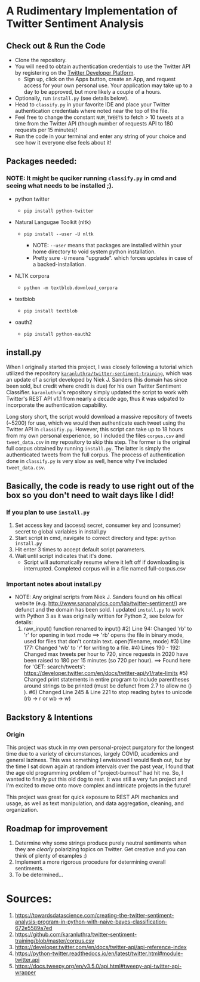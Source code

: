 # A Rudimentary Implementation of Twitter Sentiment Analysis

## Check out & Run the Code
- Clone the repository.
- You will need to obtain authentication credentials to use the Twitter API by registering on the [Twitter Developer Platform](https://developer.twitter.com/en).
   - Sign up, click on the Apps button, create an App, and request access for your own personal use. Your application may take up to a day to be approved, but more likely a couple of a hours.
- Optionally, run `install.py` (see details below).
- Head to `classify.py` in your favorite IDE and place your Twitter authentication credentials where noted near the top of the file.
- Feel free to change the constant `NUM_TWEETS` to fetch > 10 tweets at a time from the Twitter API (though number of requests API to 180 requests per 15 minutes)!
- Run the code in your terminal and enter any string of your choice and see how it everyone else feels about it!

## Packages needed:
### NOTE: It might be quciker running `classify.py` in cmd and seeing what needs to be installed ;).
- python twitter
   - `pip install python-twitter`
- Natural Langugae Toolkit (nltk)

   - `pip install --user -U nltk`
   
      - NOTE: `--user` means that packages are installed wiithin your home directory to void system python installation.
      - Pretty sure `-U` means "upgrade". which forces updates in case of a backed-installation.
 
- NLTK corpora
    - `python -m textblob.download_corpora`

- textblob
   - `pip install textblob`

- oauth2
   - `pip install python-oauth2`

## install.py
When I originally started this project, I was closely following a tutorial which utilized the repository [`karanluthra/twitter-sentiment-training`](https://github.com/karanluthra/twitter-sentiment-training), which was an update of a script developed by Niek J. Sanders (his domain has since been sold, but credit where credit is due) for his own Twitter Sentiment Classifier. `karanluthra`'s repository simply updated the script to work with Twitter's REST API v1.1 from nearly a decade ago, thus it was udpated to incorporate the authentication capability.

Long story short, the script would download a massive repository of tweets (~5200) for use, which we would then authenticate each tweet using the Twitter API in `classifiy.py`. However, this script can take up to 18 hours from my own personal experience, so I included the files `corpus.csv` and `tweet_data.csv` in my repository to skip this step. The former is the original full corpus obtained by running `install.py`. The latter is simply the authenticated tweets from the full corpus. The process of authentication done in `classify.py` is very slow as well, hence why I've included `tweet_data.csv`.

## **Basically, the code is ready to use right out of the box so you don't need to wait days like I did!**

### If you plan to use `install.py`
   1) Set access key and (access) secret, consumer key and (consumer) secret to global variables in install.py
   2) Start script in cmd, navigate to correct directory and type: `python install.py`
   3) Hit enter 3 times to accept default script parameters.
   4) Wait until script indicates that it's done.
      - Script will automatically resume where it left off if downloading is interrupted. Completed corpus will in a file named full-corpus.csv

### Important notes about install.py
- NOTE: Any original scripts from Niek J. Sanders found on his offical website (e.g. http://www.sananalytics.com/lab/twitter-sentiment/) are defunct and the domain has been sold.
I updated `install.py` to work with Python 3 as it was originally written for Python 2, see below for details:
   1) raw_input() function renamed to input()
                 #2) Line 94: Changed 'rb' to 'r' for opening in text mode ==> 'rb' opens the file in binary mode, used for files that don't contain text.
                        open(filename, mode)
                 #3) Line 177: Changed 'wb' to 'r' for writing to a file.
                 #4) Lines 190 - 192: Changed max tweets per hour to 720, since requests in 2020 have been raised to 180 per 15 minutes (so 720 per hour).
                       ==> Found here for 'GET: search/tweets': https://developer.twitter.com/en/docs/twitter-api/v1/rate-limits
                 #5) Changed print statements in entire program to include parentheses around strings to be printed (must be defunct from 2.7 to allow no () ).
                 #6) Changed Line 245 & Line 221 to stop reading bytes to unicode (rb -> r or wb -> w)



## Backstory & Intentions
### Origin
This project was stuck in my own personal-project purgatory for the longest time due to a variety of circumstances, largely COVID, academics and general laziness. This was something I envisioned I would flesh out, but by the time I sat down again at random intervals over the past year, I found that the age old programming problem of "project-burnout" had hit me. So, I wanted to finally put this old dog to rest. It was still a very fun project and I'm excited to move onto move complex and intricate projects in the future!

This project was great for quick exposure to REST API mechanics and usage, as well as text manipulation, and data aggregation, cleaning, and organization.

## Roadmap for improvement
1) Determine why some strings produce purely neutral sentiments when they are *clearly* polarizing topics on Twitter. Get creative and you can think of plenty of examples :)
2) Implement a more rigorous procedure for determining overall sentiments.
3) To be determined...

# Sources:
1) https://towardsdatascience.com/creating-the-twitter-sentiment-analysis-program-in-python-with-naive-bayes-classification-672e5589a7ed
2) https://github.com/karanluthra/twitter-sentiment-training/blob/master/corpus.csv
3) https://developer.twitter.com/en/docs/twitter-api/api-reference-index
4) https://python-twitter.readthedocs.io/en/latest/twitter.html#module-twitter.api
5) https://docs.tweepy.org/en/v3.5.0/api.html#tweepy-api-twitter-api-wrapper
